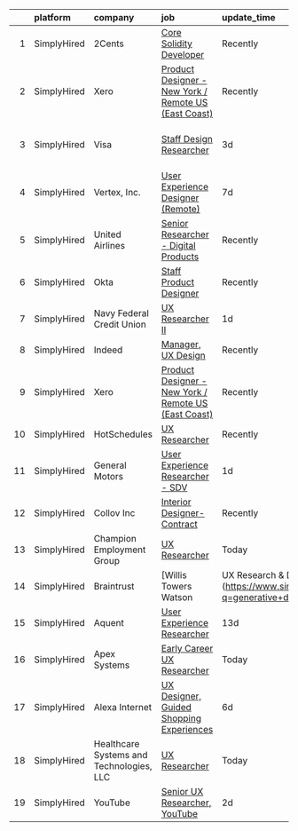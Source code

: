 

|    | platform    | company                                  | job                                                                                                                                                                         | update_time   | location                      |
|---:|:------------|:-----------------------------------------|:----------------------------------------------------------------------------------------------------------------------------------------------------------------------------|:--------------|:------------------------------|
|  1 | SimplyHired | 2Cents                                   | [Core Solidity Developer](https://www.simplyhired.com/job/yaTegn-ORs8Xd35tTGfbV12cQTOp2DiyeY9m5_FSPmo1bC_GefnhsA?q=generative+designer)                                     | Recently      | Remote                        |
|  2 | SimplyHired | Xero                                     | [Product Designer - New York / Remote US (East Coast)](https://www.simplyhired.com/job/Uve7sc1FrWS-FAPF8zVeCvmJntMIsHinLThLFFqIBH0h7xea4dfymQ?q=generative+designer)        | Recently      | Remote                        |
|  3 | SimplyHired | Visa                                     | [Staff Design Researcher](https://www.simplyhired.com/job/_emJ7Q1cwIHkl8i-Lh9uwdzdD4Kzt1JD4OtiHEHyvDb09Rrj78OJBg?q=generative+designer)                                     | 3d            | San Francisco, CA +1 location |
|  4 | SimplyHired | Vertex, Inc.                             | [User Experience Designer (Remote)](https://www.simplyhired.com/job/cfEnOQmndjF15_tEC4x7leJpon0KJVna_oEHrGviOUI5zf-yj-LFeA?q=generative+designer)                           | 7d            | King of Prussia, PA           |
|  5 | SimplyHired | United Airlines                          | [Senior Researcher - Digital Products](https://www.simplyhired.com/job/EQpaWyR_H-PbMyVLls-mEzWE9cmgu7zE5SvgPHUgK1-utzKHk5L2IQ?q=generative+designer)                        | Recently      | Chicago, IL                   |
|  6 | SimplyHired | Okta                                     | [Staff Product Designer](https://www.simplyhired.com/job/XTWycakfgT3dbDt_BsPJw0WRyZQPa588d3r1AJy6SmvZf0LajTeckw?q=generative+designer)                                      | Recently      | San Francisco, CA             |
|  7 | SimplyHired | Navy Federal Credit Union                | [UX Researcher II](https://www.simplyhired.com/job/fAW4E2bKHv5t5B6HSaBfVPxHFn17SID3hp8uHNyQNci9Cd1Xddcyhw?q=generative+designer)                                            | 1d            | Vienna, VA                    |
|  8 | SimplyHired | Indeed                                   | [Manager, UX Design](https://www.simplyhired.com/job/12PHzv1ckoarJB-YjTtbwRJ3dEtbOHpN181BEnVr9BS12RLwN5TxBQ?q=generative+designer)                                          | Recently      | United States                 |
|  9 | SimplyHired | Xero                                     | [Product Designer - New York / Remote US (East Coast)](https://www.simplyhired.com/job/Uve7sc1FrWS-FAPF8zVeCvmJntMIsHinLThLFFqIBH0h7xea4dfymQ?q=generative+designer)        | Recently      | Remote                        |
| 10 | SimplyHired | HotSchedules                             | [UX Researcher](https://www.simplyhired.com/job/6Pb1veiZO-kdJkBIw8GSMa6UzhBhUmCNub1tPRx73XMPyOmFi_87xA?q=generative+designer)                                               | Recently      | Remote                        |
| 11 | SimplyHired | General Motors                           | [User Experience Researcher - SDV](https://www.simplyhired.com/job/xd2miuXRN_M83_aivM115CzkUxMQsbC0xg2ZimtJpDQMAtgzkfM1lQ?q=generative+designer)                            | 1d            | Warren, MI                    |
| 12 | SimplyHired | Collov Inc                               | [Interior Designer-Contract](https://www.simplyhired.com/job/BWulXfwm_DajYkRoVR_cHEZ0YAw0ZzUYn4k1ZR9ZbVk7SbJZhkaf0Q?q=generative+designer)                                  | Recently      | Remote                        |
| 13 | SimplyHired | Champion Employment Group                | [UX Researcher](https://www.simplyhired.com/job/YhOPXqbD6zFAygHBNEXs0AsE3GQjLAIojnnQ2GI6ePB930kmoCYGYw?q=generative+designer)                                               | Today         | Brooksville, FL               |
| 14 | SimplyHired | Braintrust                               | [Willis Towers Watson | UX Research & Designer - Direct Hire](https://www.simplyhired.com/job/BfZmWagnEt3HOCbuBRXfmPI7THl8JLcRzluo1ROCcH2NfMmj1xnIeg?q=generative+designer) | Recently      | San Francisco, CA             |
| 15 | SimplyHired | Aquent                                   | [User Experience Researcher](https://www.simplyhired.com/job/6V-fKjZg4d4QwYVDiQ1VYOmoyrezLfXHjKLcFHDDhtFfQx4YWbWHvw?q=generative+designer)                                  | 13d           | Remote                        |
| 16 | SimplyHired | Apex Systems                             | [Early Career UX Researcher](https://www.simplyhired.com/job/nmWQldlx1uXp3w-C45oZR64Nk0Bz6p0nlhkRz75w3ndCH0CWmwk5ng?q=generative+designer)                                  | Today         | Orange, NJ                    |
| 17 | SimplyHired | Alexa Internet                           | [UX Designer, Guided Shopping Experiences](https://www.simplyhired.com/job/Gh7m9kC9kRHw0QcoCytgTxO40wcQ2s4OVx5Dz7sS1TbXm3r9DRb5yA?q=generative+designer)                    | 6d            | San Francisco, CA             |
| 18 | SimplyHired | Healthcare Systems and Technologies, LLC | [UX Researcher](https://www.simplyhired.com/job/CXYHGQMn5Fiy5qB3LdFMh1hP3FiZ-VKBnnP2_ATBDMQk0AJFXO_Aqw?q=generative+designer)                                               | Today         | Nashville, TN                 |
| 19 | SimplyHired | YouTube                                  | [Senior UX Researcher, YouTube](https://www.simplyhired.com/job/HKFKdZw95w7lhSVuLjSMbiuZktUSzgjslWJC2SYdG1b1SsslxdUR-g?q=generative+designer)                               | 2d            | San Bruno, CA                 |